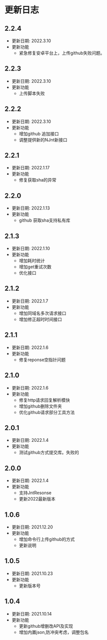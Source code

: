 # 更新日志


## 2.2.4

* 更新日期: 2022.3.10
* 更新功能
  - 紧急修复安卓平台上，上传github失败问题。

## 2.2.3

* 更新日期: 2022.3.10
* 更新功能
  -  上传脚本失败


## 2.2.2

* 更新日期: 2022.3.10
* 更新功能
  - 增加github 追加接口
  - 调整提供新的NJnt新接口

## 2.2.1

* 更新日期: 2022.1.17
* 更新功能
  - 修复获取sha的异常

## 2.2.0

* 更新日期: 2022.1.13
* 更新功能
  - github 获取sha支持私有库

## 2.1.3

* 更新日期: 2022.1.10
* 更新功能
  - 增加耗时统计
  - 增加get重试次数
  - 优化接口

## 2.1.2

* 更新日期: 2022.1.7
* 更新功能
    - 增加同域名多次请求接口
    - 增加修正超时时间接口

## 2.1.1

* 更新日期: 2022.1.6
* 更新功能
    - 修复reponse空指针问题

## 2.1.0

* 更新日期: 2022.1.6
* 更新功能
    - 修复http请求回复解析模快
    - 增加github删除文件夹
    - 优化github请求部分工具方法

## 2.0.1

* 更新日期: 2022.1.4
* 更新功能
    - 测试github方式提交库。失败的

## 2.0.0

* 更新日期: 2022.1.4
* 更新功能
    - 支持JntResonse
    - 更新2022最新版本

## 1.0.6

* 更新日期: 2021.12.20
* 更新功能
    - 增加命令行上传github的方式
    - 更新说明

## 1.0.5

* 更新日期: 2021.10.23
* 更新功能
    - 更新版本号

## 1.0.4

* 更新日期: 2021.10.14
* 更新功能
    - 更新github增删改API及实现
    - 增加内置json,防冲突考虑，调整包名